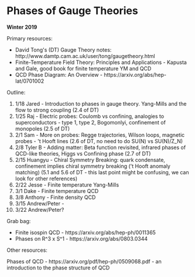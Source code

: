 <div id="globalWrapper">
		<div id="column-content">
	<div id="content">
		<a name="top" id="top"></a>
				<h1 class="firstHeading">Phases of Gauge Theories</h1>
		<div id="bodyContent">
			<div id="contentSub"></div>
			<p><b>Winter 2019</b></p>

<dl><dt>Primary resources:</dt></dl> 
<ul><li>
David Tong's (DT) Gauge Theory notes: http://www.damtp.cam.ac.uk/user/tong/gaugetheory.html
</li><li>
Finite-Temperature Field Theory: Principles and Applications - Kapusta and Gale, good book for finite temperature YM and QCD
</li><li>
QCD Phase Diagram: An Overview - https://arxiv.org/abs/hep-lat/0701002
</li></ul>
<dl><dt>Outline:</dt></dl> 

1. 1/18 Jared - Introduction to phases in gauge theory. Yang-Mills and the flow to strong coupling (2.4 of DT)
2. 1/25 Raj - Electric probes: Coulomb vs confining, analogies to superconductors - type 1, type 2, Bogomonlyi, confinement of monopoles (2.5 of DT)
3. 2/1 Sam - More on probes: Regge trajectories, Wilson loops, magnetic probes - 't Hooft lines (2.6 of DT, no need to do SU(N) vs SU(N)/Z_N)
4. 2/8 Tyler B - Adding matter: Beta function revisited, infrared phases of QCD-like theories, Higgs vs Confining phase (2.7 of DT)
5. 2/15 Huangyu - Chiral Symmetry Breaking: quark condensate, confinement implies chiral symmetry breaking ('t Hooft anomaly matching) (5.1 and 5.6 of DT - this last point might be confusing, we can look for other references)
6. 2/22 Jesse - Finite temperature Yang-Mills
7. 3/1 Dake - Finite temperature QCD
8. 3/8 Anthony - Finite density QCD
9. 3/15 Andrew/Peter - 
10. 3/22 Andrew/Peter?

<dl><dt>Grab bag:</dt></dl>
<ul><li>
Finite isospin QCD - https://arxiv.org/abs/hep-ph/0011365
</li><li>
Phases on R^3 x S^1 - https://arxiv.org/abs/0803.0344
</li></ul>

<dl><dt>Other resources:</dt></dl> 
Phases of QCD - https://arxiv.org/pdf/hep-ph/0509068.pdf -  an introduction to the phase structure of QCD
